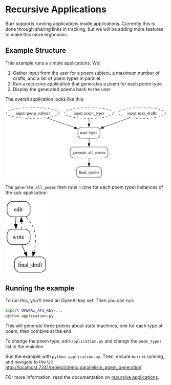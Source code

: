 # Recursive Applications

Burr supports running applications inside applications. Currently this is done through sharing links in tracking,
but we will be adding more features to make this more ergonomic.

## Example Structure

This example runs a simple applications. We:
1. Gather input from the user for a poem subject, a maximum number of drafts, and a list of poem types in parallel
2. Run a recursive application that generates a poem for each poem type
3. Display the generated poems back to the user

The overall application looks like this:

![Recursive Application](statemachine.png)

The `generate_all_poems` then runs `n` (one for each poem type) instances of the sub-application:

![Recursive Application](statemachine_sub.png)

## Running the example

To run this, you'll need an OpenAI key set.
Then you can run:

```bash
export OPENAI_API_KEY=...
python application.py
```

This will generate three poems about state machines, one for each type of poem, then combine at the end.

To change the poem type, edit `application.py` and change the `poem_types` list in the mainline.

Run the example with `python application.py`. Then, ensure `burr` is running, and navigate to the
UI: [http://localhost:7241/project/demo:parallelism_poem_generation](http://localhost:7241/project/demo:parallelism_poem_generation).


FOr more information, read the documentation on [recursive applications](https://burr.dagworks.io/concepts/recursion).
```
